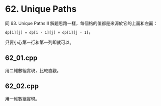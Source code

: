 # 62. Unique Paths

同 63. Unique Paths II 解題思路一樣，每個格的值都是來源於它的上面和左面：
```
dp[i][j] = dp[i - 1][j] + dp[i][j - 1];
```
只要小心第一行和第一列即就可以。

## 62_01.cpp
用二維數組實現，比較直觀。

## 62_02.cpp
用一維數組實現。
